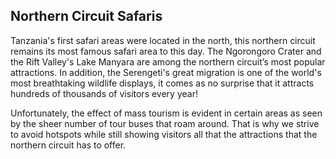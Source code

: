 ## Northern Circuit Safaris

Tanzania's first safari areas were located in the north, this northern circuit remains its most famous safari area to this day. The Ngorongoro Crater and the Rift Valley's Lake Manyara are among the northern circuit’s most popular attractions. In addition, the Serengeti's great migration is one of the world's most breathtaking wildlife displays, it comes as no surprise that it attracts hundreds of thousands of visitors every year!

Unfortunately, the effect of mass tourism is evident in certain areas as seen by the sheer number of tour buses that roam around. That is why we strive to avoid hotspots while still showing visitors all that the attractions that the northern circuit has to offer.
